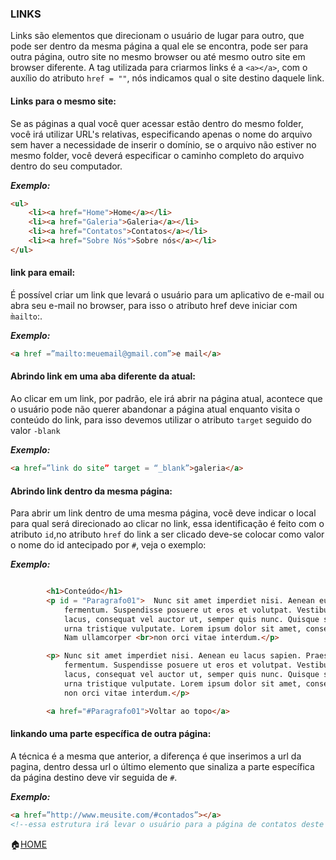 ### LINKS

Links são elementos que direcionam o usuário de lugar para outro, que pode ser dentro da mesma página a qual ele se encontra, pode ser para outra página, 
outro site no mesmo browser ou até mesmo outro site em browser diferente. A  tag utilizada para criarmos links é a ```<a></a>```, com o auxílio do atributo 
```href = ""```, nós indicamos qual o site destino daquele link.

#### Links para o mesmo site:
Se as páginas a qual você quer acessar estão dentro do mesmo folder, você irá utilizar URL's relativas, especificando apenas o nome do arquivo sem haver a
necessidade de inserir o domínio, se o arquivo não estiver no mesmo folder, você deverá especificar o caminho completo do arquivo dentro do seu computador.

***Exemplo:***
```html
<ul>
    <li><a href="Home">Home</a></li>
    <li><a href="Galeria">Galeria</a></li>
    <li><a href="Contatos">Contatos</a></li>
    <li><a href="Sobre Nós">Sobre nós</a></li>
</ul>
```
#### link para email:
É possível criar um link que levará o usuário para um aplicativo de e-mail ou abra seu e-mail no browser, para isso  o atributo href deve iniciar com ```m̀ailto```:.

***Exemplo:***
```html
<a href =”mailto:meuemail@gmail.com”>e mail</a>
```


#### Abrindo link em uma aba diferente da atual:
Ao clicar em um link, por padrão, ele irá abrir na página atual, acontece que o usuário pode não querer abandonar a página atual enquanto visita o conteúdo
do link, para isso devemos utilizar o atributo ```target``` seguido do valor ```-blank```

***Exemplo:***
```html
<a href=”link do site” target = “_blank”>galeria</a>
```


#### Abrindo link dentro da mesma página:
Para abrir um link dentro de uma mesma página, vocẽ deve indicar o local para qual será direcionado ao clicar no link, essa identificação é feito com o atributo
```id```,no atributo ```href``` do link a ser clicado deve-se colocar como valor o nome do id antecipado por ```#```, veja o exemplo:

***Exemplo:***
```html

		<h1>Conteúdo</h1>
		<p id = "Paragrafo01">	Nunc sit amet imperdiet nisi. Aenean eu lacus sapien. Praesent interdum leo et mauris consequat<br> 
			fermentum. Suspendisse posuere ut eros et volutpat. Vestibulum ac tristique massa. Pellentesque est <br>
			lacus, consequat vel auctor ut, semper quis nunc. Quisque sed nulla nunc. Integer dictum quam non <br>
			urna tristique vulputate. Lorem ipsum dolor sit amet, consectetur adipiscing elit.<br> 
			Nam ullamcorper <br>non orci vitae interdum.</p>

		<p>	Nunc sit amet imperdiet nisi. Aenean eu lacus sapien. Praesent interdum leo et mauris consequat<br>
			fermentum. Suspendisse posuere ut eros et volutpat. Vestibulum ac tristique massa. Pellentesque est <br>
			lacus, consequat vel auctor ut, semper quis nunc. Quisque sed nulla nunc. Integer dictum quam non <br>
			urna tristique vulputate. Lorem ipsum dolor sit amet, consectetur adipiscing elit. Nam ullamcorper <br>
			non orci vitae interdum.</p>

		<a href="#Paragrafo01">Voltar ao topo</a>
   ```
    
#### linkando uma parte específica de outra página:
A técnica é a mesma que anterior, a diferença é que inserimos a url da pagina, dentro dessa url o último elemento  que sinaliza a parte específica da página destino deve vir seguida de ```#```.

***Exemplo:***
```html
<a href=”http://www.meusite.com/#contados”></a>
<!--essa estrutura irá levar o usuário para a página de contatos deste site. -- >

```

:house:[HOME](https://github.com/Evaldo-comp/Web)







